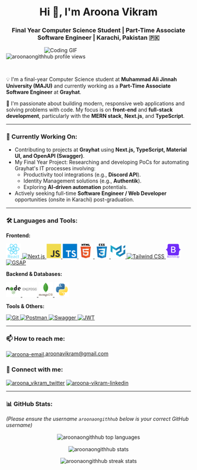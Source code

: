 <h1 align="center">Hi 👋, I'm Aroona Vikram</h1>
<h3 align="center">Final Year Computer Science Student | Part-Time Associate Software Engineer | Karachi, Pakistan 🇵🇰</h3>

<img align="right" alt="Coding GIF" width="400px" src="https://user-images.githubusercontent.com/74038190/241765453-85cb9521-97c0-4a65-9358-7db8099fac7f.gif">

<p align="left">
  <img src="https://komarev.com/ghpvc/?username=aroonaongithhub&label=Profile%20views&color=0e75b6&style=flat" alt="aroonaongithhub profile views" /> 
</p>

<br/>

💡 I'm a final-year Computer Science student at **Muhammad Ali Jinnah University (MAJU)** and currently working as a **Part-Time Associate Software Engineer** at **Grayhat**.

🚀 I'm passionate about building modern, responsive web applications and solving problems with code. My focus is on **front-end** and **full-stack development**, particularly with the **MERN stack**, **Next.js**, and **TypeScript**.

---

### 🌱 Currently Working On:

*   Contributing to projects at **Grayhat** using **Next.js, TypeScript, Material UI, and OpenAPI (Swagger)**.
*   My Final Year Project: Researching and developing PoCs for automating Grayhat's IT processes involving:
    *   Productivity tool integrations (e.g., **Discord API**).
    *   Identity Management solutions (e.g., **Authentik**).
    *   Exploring **AI-driven automation** potentials.
*   Actively seeking full-time **Software Engineer / Web Developer** opportunities (onsite in Karachi) post-graduation.

---

### 🛠️ Languages and Tools:

**Frontend:**
<p align="left">
  <a href="https://reactjs.org/" target="_blank" rel="noreferrer"> <img src="https://raw.githubusercontent.com/devicons/devicon/master/icons/react/react-original-wordmark.svg" alt="React" width="40" height="40"/> </a>
  <a href="https://nextjs.org/" target="_blank" rel="noreferrer"> <img src="https://cdn.worldvectorlogo.com/logos/nextjs-13.svg" alt="Next.js" width="40" height="40"/> </a>
  <a href="https://developer.mozilla.org/en-US/docs/Web/JavaScript" target="_blank" rel="noreferrer"> <img src="https://raw.githubusercontent.com/devicons/devicon/master/icons/javascript/javascript-original.svg" alt="JavaScript" width="40" height="40"/> </a>
  <a href="https://www.typescriptlang.org/" target="_blank" rel="noreferrer"> <img src="https://raw.githubusercontent.com/devicons/devicon/master/icons/typescript/typescript-original.svg" alt="TypeScript" width="40" height="40"/> </a>
  <a href="https://www.w3.org/html/" target="_blank" rel="noreferrer"> <img src="https://raw.githubusercontent.com/devicons/devicon/master/icons/html5/html5-original-wordmark.svg" alt="HTML5" width="40" height="40"/> </a>
  <a href="https://www.w3schools.com/css/" target="_blank" rel="noreferrer"> <img src="https://raw.githubusercontent.com/devicons/devicon/master/icons/css3/css3-original-wordmark.svg" alt="CSS3" width="40" height="40"/> </a>
  <a href="https://mui.com/" target="_blank" rel="noreferrer"> <img src="https://raw.githubusercontent.com/devicons/devicon/master/icons/materialui/materialui-original.svg" alt="Material UI" width="40" height="40"/> </a>
  <a href="https://tailwindcss.com/" target="_blank" rel="noreferrer"> <img src="https://www.vectorlogo.zone/logos/tailwindcss/tailwindcss-icon.svg" alt="Tailwind CSS" width="40" height="40"/> </a>
  <a href="https://getbootstrap.com" target="_blank" rel="noreferrer"> <img src="https://raw.githubusercontent.com/devicons/devicon/master/icons/bootstrap/bootstrap-plain-wordmark.svg" alt="Bootstrap" width="40" height="40"/></a>
  <a href="https://greensock.com/gsap/" target="_blank" rel="noreferrer"> <img src="https://cdn.worldvectorlogo.com/logos/gsap-icon.svg" alt="GSAP" width="40" height="40"/> </a>
</p>

**Backend & Databases:**
<p align="left">
  <a href="https://nodejs.org" target="_blank" rel="noreferrer"> <img src="https://raw.githubusercontent.com/devicons/devicon/master/icons/nodejs/nodejs-original-wordmark.svg" alt="Node.js" width="40" height="40"/> </a>
  <a href="https://expressjs.com" target="_blank" rel="noreferrer"> <img src="https://raw.githubusercontent.com/devicons/devicon/master/icons/express/express-original-wordmark.svg" alt="Express.js" width="40" height="40"/> </a>
  <a href="https://www.mongodb.com/" target="_blank" rel="noreferrer"> <img src="https://raw.githubusercontent.com/devicons/devicon/master/icons/mongodb/mongodb-original-wordmark.svg" alt="MongoDB" width="40" height="40"/> </a>
  <a href="https://www.python.org" target="_blank" rel="noreferrer"> <img src="https://raw.githubusercontent.com/devicons/devicon/master/icons/python/python-original.svg" alt="Python" width="40" height="40"/> </a>
</p>

**Tools & Others:**
<p align="left">
  <a href="https://git-scm.com/" target="_blank" rel="noreferrer"> <img src="https://www.vectorlogo.zone/logos/git-scm/git-scm-icon.svg" alt="Git" width="40" height="40"/> </a>
  <a href="https://www.postman.com/" target="_blank" rel="noreferrer"> <img src="https://www.vectorlogo.zone/logos/getpostman/getpostman-icon.svg" alt="Postman" width="40" height="40"/> </a>
  <a href="https://swagger.io/" target="_blank" rel="noreferrer"> <img src="https://www.vectorlogo.zone/logos/swagger/swagger-icon.svg" alt="Swagger" width="40" height="40"/> </a>
  <a href="https://jwt.io/" target="_blank" rel="noreferrer"> <img src="https://www.vectorlogo.zone/logos/jwtio/jwtio-icon.svg" alt="JWT" width="40" height="40"/> </a>
  <!-- Add icons for Cloudinary, Authentik if you find suitable ones -->
</p>

---

### 📫 How to reach me:

<p align="left">
  <a href="mailto:aroonavikram@gmail.com" target="blank"><img align="center" src="https://simpleicons.org/icons/gmail.svg" alt="aroona-email" height="30" width="40" /> aroonavikram@gmail.com</a> <br/>
</p>

### 🔗 Connect with me:

<p align="left">
  <a href="https://twitter.com/aroona_vikram" target="blank"><img align="center" src="https://raw.githubusercontent.com/rahuldkjain/github-profile-readme-generator/master/src/images/icons/Social/twitter.svg" alt="aroona_vikram_twitter" height="30" width="40" /></a>
  <a href="https://linkedin.com/in/aroona-vikram" target="blank"><img align="center" src="https://raw.githubusercontent.com/rahuldkjain/github-profile-readme-generator/master/src/images/icons/Social/linked-in-alt.svg" alt="aroona-vikram-linkedin" height="30" width="40" /></a>
</p>

---

### 📊 GitHub Stats:

*(Please ensure the username `aroonaongithhub` below is your correct GitHub username)*

<p align="center">
  <img align="center" src="https://github-readme-stats.vercel.app/api/top-langs?username=aroonaongithhub&show_icons=true&locale=en&layout=compact&theme=vision-friendly-dark" alt="aroonaongithhub top languages" />
</p>
<p align="center">
  <img align="center" src="https://github-readme-stats.vercel.app/api?username=aroonaongithhub&show_icons=true&locale=en&theme=vision-friendly-dark" alt="aroonaongithhub stats" />
</p>
<p align="center">
  <img align="center" src="https://github-readme-streak-stats.herokuapp.com/?user=aroonaongithhub&theme=vision-friendly-dark" alt="aroonaongithhub streak stats" />
</p>
